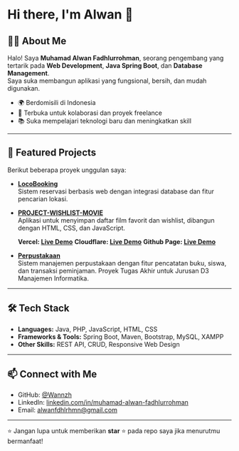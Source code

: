 # Hi there, I'm Alwan 👋

## 🧑‍💻 About Me
Halo! Saya **Muhamad Alwan Fadhlurrohman**, seorang pengembang yang tertarik pada **Web Development**, **Java Spring Boot**, dan **Database Management**.  
Saya suka membangun aplikasi yang fungsional, bersih, dan mudah digunakan.

- 🌍 Berdomisili di Indonesia  
- 💼 Terbuka untuk kolaborasi dan proyek freelance  
- 📚 Suka mempelajari teknologi baru dan meningkatkan skill

---

## 🚀 Featured Projects
Berikut beberapa proyek unggulan saya:

- **[LocoBooking](https://github.com/Wannzh/LocoBooking)**  
  Sistem reservasi berbasis web dengan integrasi database dan fitur pencarian lokasi.

- **[PROJECT-WISHLIST-MOVIE](https://github.com/Wannzh/PROJECT-WISHLIST-MOVIE)**  
  Aplikasi untuk menyimpan daftar film favorit dan wishlist, dibangun dengan HTML, CSS, dan JavaScript.

  **Vercel: [Live Demo](https://project-list-movie.vercel.app/)**
  **Cloudflare: [Live Demo](https://wanflix.pages.dev/)**
  **Github Page: [Live Demo](https://wannzh.github.io/PROJECT-WISHLIST-MOVIE/)**

- **[Perpustakaan](https://github.com/Wannzh/Perpustakaan)**  
  Sistem manajemen perpustakaan dengan fitur pencatatan buku, siswa, dan transaksi peminjaman.
  Proyek Tugas Akhir untuk Jurusan D3 Manajemen Informatika.

---

## 🛠 Tech Stack
- **Languages:** Java, PHP, JavaScript, HTML, CSS  
- **Frameworks & Tools:** Spring Boot, Maven, Bootstrap, MySQL, XAMPP  
- **Other Skills:** REST API, CRUD, Responsive Web Design

---

## 📫 Connect with Me
- GitHub: [@Wannzh](https://github.com/Wannzh)  
- LinkedIn: [linkedin.com/in/muhamad-alwan-fadhlurrohman](https://www.linkedin.com/feed/?trk=guest_homepage-basic_google-one-tap-submit)  
- Email: alwanfdhlrhmn@gmail.com

---

⭐ Jangan lupa untuk memberikan **star** ⭐ pada repo saya jika menurutmu bermanfaat!
